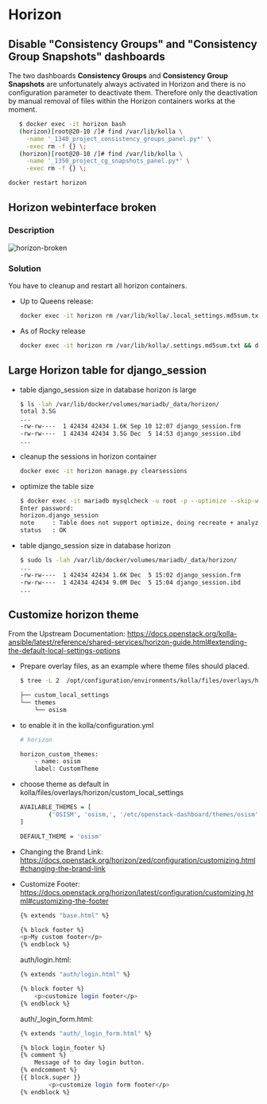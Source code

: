 # Horizon

## Disable "Consistency Groups"  and "Consistency Group Snapshots" dashboards

The two dashboards **Consistency Groups** and **Consistency Group Snapshots** are unfortunately always activated in Horizon and
there is no configuration parameter to deactivate them. Therefore only the deactivation by manual removal of files within the
Horizon containers works at the moment.

```sh
   $ docker exec -it horizon bash
   (horizon)[root@20-10 /]# find /var/lib/kolla \
     -name '_1340_project_consistency_groups_panel.py*' \
     -exec rm -f {} \;
   (horizon)[root@20-10 /]# find /var/lib/kolla \
     -name '_1350_project_cg_snapshots_panel.py*' \
     -exec rm -f {} \;
```

```sh
docker restart horizon
```

## Horizon webinterface broken

### Description

![horizon-broken](./images/horizon-broken.png)

### Solution

You have to cleanup and restart all horizon containers.

* Up to Queens release:

    ```sh
    docker exec -it horizon rm /var/lib/kolla/.local_settings.md5sum.txt && docker restart horizon
    ```

* As of Rocky release

    ```sh
    docker exec -it horizon rm /var/lib/kolla/.settings.md5sum.txt && docker restart horizon
    ```

## Large Horizon table for django_session

* table django_session size in database horizon is large

    ```sh
    $ ls -lah /var/lib/docker/volumes/mariadb/_data/horizon/
    total 3.5G
    ...
    -rw-rw----  1 42434 42434 1.6K Sep 10 12:07 django_session.frm
    -rw-rw----  1 42434 42434 3.5G Dec  5 14:53 django_session.ibd
    ...
    ```

* cleanup the sessions in horizon container

    ```sh
    docker exec -it horizon manage.py clearsessions
    ```

* optimize the table size

    ```sh
    $ docker exec -it mariadb mysqlcheck -u root -p --optimize --skip-write-binlog horizon django_session
    Enter password:
    horizon.django_session
    note     : Table does not support optimize, doing recreate + analyze instead
    status   : OK
    ```

* table django_session size in database horizon

    ```sh
    $ sudo ls -lah /var/lib/docker/volumes/mariadb/_data/horizon/
    ...
    -rw-rw----  1 42434 42434 1.6K Dec  5 15:02 django_session.frm
    -rw-rw----  1 42434 42434 9.0M Dec  5 15:04 django_session.ibd
    ...
    ```

## Customize horizon theme

From the Upstream Documentation: <https://docs.openstack.org/kolla-ansible/latest/reference/shared-services/horizon-guide.html#extending-the-default-local-settings-options>

* Prepare overlay files, as an example where theme files should placed.

    ```sh
    $ tree -L 2  /opt/configuration/environments/kolla/files/overlays/horizon/

    ├── custom_local_settings
    └── themes
        └── osism
    ```

* to enable it in the kolla/configuration.yml
  
    ```sh
    # horizon

    horizon_custom_themes:
        - name: osism
        label: CustomTheme
    ```

* choose theme as default in kolla/files/overlays/horizon/custom_local_settings

    ```sh
    AVAILABLE_THEMES = [
            ('OSISM', 'osism,', '/etc/openstack-dashboard/themes/osism'),
    ]

    DEFAULT_THEME = 'osism'
    ```

* Changing the Brand Link:
  <https://docs.openstack.org/horizon/zed/configuration/customizing.html#changing-the-brand-link>

* Customize Footer:
  <https://docs.openstack.org/horizon/latest/configuration/customizing.html#customizing-the-footer>
  
    ```sh
    {% extends "base.html" %}

    {% block footer %}
    <p>My custom footer</p>
    {% endblock %} 
    ```

    auth/login.html:

    ```sh
    {% extends "auth/login.html" %}

    {% block footer %}
        <p>customize login footer</p>
    {% endblock %}
    ```

    auth/_login_form.html:

    ```sh
    {% extends "auth/_login_form.html" %}

    {% block login_footer %}
    {% comment %}
        Message of to day login button.
    {% endcomment %}
    {{ block.super }}
            <p>customize login form footer</p>
    {% endblock %}
    ```
